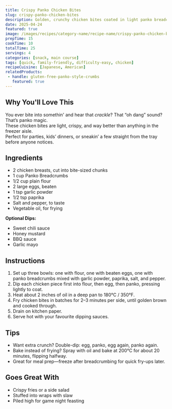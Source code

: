 ```yaml
---
title: Crispy Panko Chicken Bites
slug: crispy-panko-chicken-bites
description: Golden, crunchy chicken bites coated in light panko breadcrumbs—perfect for dipping, snacking, or tossing into wraps and salads.
date: 2025-04-24
featured: true
image: /images/recipes/category-name/recipe-name/crispy-panko-chicken-bites.webp
prepTime: 15
cookTime: 10
totalTime: 25
servings: 4
categories: [snack, main course]
tags: [quick, family-friendly, difficulty-easy, chicken]
recipeCuisine: [Japanese, American]
relatedProducts:
 - handle: gluten-free-panko-style-crumbs
   featured: true
---
```


## Why You'll Love This

You ever bite into somethin' and hear that *crackle*? That “oh dang” sound?  
That’s panko magic.  
These chicken bites are light, crispy, and way better than anything in the freezer aisle.  
Perfect for parties, kids’ dinners, or sneakin’ a few straight from the tray before anyone notices.

## Ingredients

- 2 chicken breasts, cut into bite-sized chunks  
- 1 cup Panko Breadcrumbs 
- 1/2 cup plain flour  
- 2 large eggs, beaten  
- 1 tsp garlic powder  
- 1/2 tsp paprika  
- Salt and pepper, to taste  
- Vegetable oil, for frying  

**Optional Dips:**  
- Sweet chili sauce  
- Honey mustard  
- BBQ sauce  
- Garlic mayo  

## Instructions

1. Set up three bowls: one with flour, one with beaten eggs, one with panko breadcrumbs mixed with garlic powder, paprika, salt, and pepper.
2. Dip each chicken piece first into flour, then egg, then panko, pressing lightly to coat.
3. Heat about 2 inches of oil in a deep pan to 180°C / 350°F.
4. Fry chicken bites in batches for 2–3 minutes per side, until golden brown and cooked through.
5. Drain on kitchen paper.  
6. Serve hot with your favourite dipping sauces.

## Tips

- Want extra crunch? Double-dip: egg, panko, egg again, panko again.
- Bake instead of frying? Spray with oil and bake at 200°C for about 20 minutes, flipping halfway.
- Great for meal prep—freeze after breadcrumbing for quick fry-ups later.

## Goes Great With

- Crispy fries or a side salad  
- Stuffed into wraps with slaw  
- Piled high for game night feasting